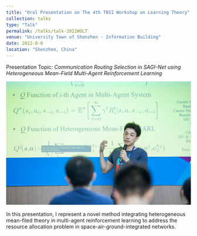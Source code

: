 ```yaml
---
title: "Oral Presentation on The 4th TBSI Workshop on Learning Theory"
collection: talks
type: "Talk"
permalink: /talks/talk-2022WOLT
venue: "University Town of Shenzhen - Information Building"
date: 2022-8-8
location: "Shenzhen, China"
---
```


[//]: # ([More information here]&#40;http://exampleurl.com&#41;)

Presentation Topic: _Communication Routing Selection in SAGI-Net using Heterogeneous Mean-Field Multi-Agent Reinforcement Learning_

![2022WOLT.jpg](/images/2022WOLT.jpg "Talk in the 4th TBSI-WOLT, 2022")

In this presentation, I represent a novel method integrating heterogeneous mean-filed theory in multi-agent reinforcement learning to address the resource allocation problem in space-air-ground-integrated networks.